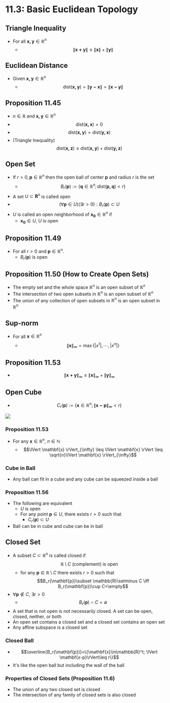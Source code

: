 # 11.3: Basic Euclidean Topology
## Triangle Inequality
 * For all $\mathbf{x,y}\in\mathbb{R}^n$
	 * $$\lVert \mathbf{x+y}\rVert\leq\lVert \mathbf{x}\rVert+\lVert \mathbf{y}\rVert$$

## Euclidean Distance
* Given $\mathbf{x,y}\in\mathbb{R}^n$ 
	* $$\text{dist}(\mathbf{x,y})=\lVert\mathbf{y-x}\rVert=\lVert\mathbf{x-y}\rVert$$

## Proposition 11.45
* $n\in\mathbb{R}$ and $\mathbf{x,y}\in\mathbb{R}^n$ 
* $$\text{dist}(\mathbf{x,x})=0$$
* $$\text{dist}(\mathbf{x,y})=\text{dist}(\mathbf{y,x})$$
* (Triangle Inequality) $$\text{dist}(\mathbf{x,z})\leq \text{dist}(\mathbf{x,y})  +\text{dist}(\mathbf{y,z})$$

## Open Set
* If $r>0, \mathbf{p}\in\mathbb{R}^n$ then the open ball of center $\mathbf{p}$ and radius $r$ is the set
	* $$B_r(\mathbf{p}):= \{\mathbf{q}\in\mathbb{R}^n; \text{dist}(\mathbf{p,q}) < r\}$$ 
* A set $U\subset\mathbf{R}^n$ is called open
* $$(\forall \mathbf{p}\in U)(\exists r>0) : B_r(\mathbf{p})\subset U$$
* $U$ is called an open neighborhood of $\mathbf{x_0}\in\mathbb{R}^n$ if
	* $\mathbf{x_0}\in U$, $U$ is open

## Proposition 11.49
* For all $r>0$ and $\mathbf{p}\in\mathbb{R}^n$.
	* $B_r(\mathbf{p})$ is open

## Proposition 11.50 (How to Create Open Sets)
* The empty set and the whole space $\mathbb{R}^n$ is an open subset of $\mathbb{R}^n$
* The intersection of two open subsets in $\mathbb{R}^n$ is an open subset of $\mathbb{R}^n$
* The union of any collection of open subsets in $\mathbb{R}^n$ is an open subset in $\mathbb{R}^n$

## Sup-norm
* For all $\mathbf{x}\in\mathbb{R}^n$
	* $$\lVert\mathbf{x}\rVert_{\infty}=\max\{\lvert x^1\rvert,\cdots,\lvert x^n \rvert\}$$

## Proposition 11.53
* $$\lVert \mathbf{x+y}\rVert_{\infty}\leq\lVert \mathbf{x}\rVert_{\infty}+\lVert \mathbf{y}\rVert_{\infty}$$

## Open Cube
* $$C_r(\mathbf{p}) := \{\mathbf{x}\in\mathbb{R}^n ; \lVert \mathbf{x-p}\rVert_{\infty} < r\}$$

![](/openCube.png)

### Proposition 11.53
* For any $\mathbf{x}\in\mathbb{R}^n$, $n\in\mathbb{N}$
	* $$\lVert \mathbf{x} \rVert_{\infty} \leq \lVert \mathbf{x} \rVert \leq \sqrt{n}\lVert \mathbf{x} \rVert_{\infty}$$

### Cube in Ball
* Any ball can fit in a cube and any cube can be squeezed inside a ball

### Proposition 11.56
* The following are equivalent
	* $U$ is open
	* For any point $\mathbf{p}\in U$, there exists $r>0$ such that
		* $C_r(\mathbf{p})\subset U$
* Ball can be in cube and cube can be in ball

## Closed Set
* A subset $C\subset\mathbb{R}^n$ is called closed if $$\mathbb{R}\setminus C \text{ (complement) is open}$$ 
	* for any $\mathbf{p}\in\mathbb{R}\setminus C$ there exists $r>0$ such that $$B_r(\mathbf{p})\subset \mathbb{R}\setminus C \iff B_r(\mathbf{p})\cup C=\empty$$
* $\forall \mathbf{p}\notin C$, $\exists r > 0$
	*  $$B_r(\mathbf{p})\cap C = \emptyset$$
* A set that is not open is not necessarily closed. A set can be open, closed, neither, or both
* An open set contains a closed set and a closed set contains an open set
* Any affine subspace is a closed set

### Closed Ball 
* $$\overline{B_r(\mathbf{p})}=\{\mathbf{x}\in\mathbb{R}^t; \lVert \mathbf{x-p}\rVert\leq r\}$$
* It's like the open ball but including the wall of the ball

### Properties of Closed Sets (Proposition 11.6)
* The union of any two closed set is closed
* The intersection of any family of closed sets is also closed
